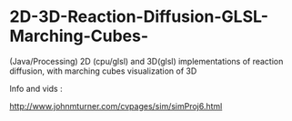 # 2D-3D-Reaction-Diffusion-GLSL-Marching-Cubes-
(Java/Processing) 2D (cpu/glsl) and 3D(glsl) implementations of reaction diffusion, with marching cubes visualization of 3D

Info and vids : 

http://www.johnmturner.com/cvpages/sim/simProj6.html
